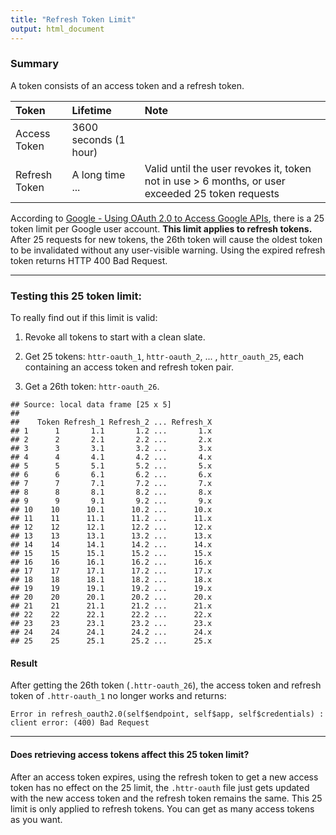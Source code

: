 ```yaml
---
title: "Refresh Token Limit"
output: html_document
---
```


### Summary 




A token consists of an access token and a refresh token.

|Token         |Lifetime              |Note                                                                                             |
|:-------------|:---------------------|:------------------------------------------------------------------------------------------------|
|Access Token  |3600 seconds (1 hour) |                                                                                                 |
|Refresh Token |A long time ...       |Valid until the user revokes it, token not in use > 6 months, or user exceeded 25 token requests |

According to [Google - Using OAuth 2.0 to Access Google APIs](https://developers.google.com/identity/protocols/OAuth2#expiration), there is a 25 token limit per Google user account. **This limit applies to refresh tokens.** After 25 requests for new tokens, the 26th token will cause the oldest token to be invalidated without any user-visible warning. Using the expired refresh token returns HTTP 400 Bad Request.

---

### Testing this 25 token limit:

To really find out if this limit is valid:
 
1. Revoke all tokens to start with a clean slate. 

2. Get 25 tokens: `httr-oauth_1`, `httr-oauth_2`, ... , `httr_oauth_25`, each containing an access token and refresh token pair. 

3. Get a 26th token: `httr-oauth_26`.


```
## Source: local data frame [25 x 5]
## 
##    Token Refresh_1 Refresh_2 ... Refresh_X
## 1      1       1.1       1.2 ...       1.x
## 2      2       2.1       2.2 ...       2.x
## 3      3       3.1       3.2 ...       3.x
## 4      4       4.1       4.2 ...       4.x
## 5      5       5.1       5.2 ...       5.x
## 6      6       6.1       6.2 ...       6.x
## 7      7       7.1       7.2 ...       7.x
## 8      8       8.1       8.2 ...       8.x
## 9      9       9.1       9.2 ...       9.x
## 10    10      10.1      10.2 ...      10.x
## 11    11      11.1      11.2 ...      11.x
## 12    12      12.1      12.2 ...      12.x
## 13    13      13.1      13.2 ...      13.x
## 14    14      14.1      14.2 ...      14.x
## 15    15      15.1      15.2 ...      15.x
## 16    16      16.1      16.2 ...      16.x
## 17    17      17.1      17.2 ...      17.x
## 18    18      18.1      18.2 ...      18.x
## 19    19      19.1      19.2 ...      19.x
## 20    20      20.1      20.2 ...      20.x
## 21    21      21.1      21.2 ...      21.x
## 22    22      22.1      22.2 ...      22.x
## 23    23      23.1      23.2 ...      23.x
## 24    24      24.1      24.2 ...      24.x
## 25    25      25.1      25.2 ...      25.x
```

#### Result

After getting the 26th token (`.httr-oauth_26`), the access token and refresh token of `.httr-oauth_1` no longer works and returns: 

`Error in refresh_oauth2.0(self$endpoint, self$app, self$credentials) : 
client error: (400) Bad Request`

---

#### Does retrieving access tokens affect this 25 token limit?

After an access token expires, using the refresh token to get a new access token has no effect on the 25 limit, the `.httr-oauth` file just gets updated with the new access token and the refresh token remains the same. This 25 limit is only applied to refresh tokens. You can get as many access tokens as you want. 
